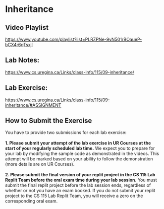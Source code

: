 # Inheritance

## Video Playlist
https://www.youtube.com/playlist?list=PLRZPNe-9vN501rBOaueP-bCX4r6qTsxjl

## Lab Notes:
https://www.cs.uregina.ca/Links/class-info/115/09-inheritance/

## Lab Exercise:
https://www.cs.uregina.ca/Links/class-info/115/09-inheritance/#ASSIGNMENT

## How to Submit the Exercise

You have to provide two submissions for each lab exercise: 
<br>
<br>
**1. Please submit your attempt of the lab exercise in UR Courses at the start of your regularly scheduled lab time.** We expect you to prepare for your lab by modifying the sample code as demonstrated in the videos. This attempt will be marked based on your ability to follow the demonstration (more details are on UR Courses).
<br>
<br>
**2. Please submit the final version of your replit project in the CS 115 Lab Replit Team before the oral exam time during your lab session.** You must submit the final replit project before the lab session ends, regardless of whether or not you have an exam booked. If you do not submit your replit project to the CS 115 Lab Replit Team, you will receive a zero on the corresponding oral exam.
